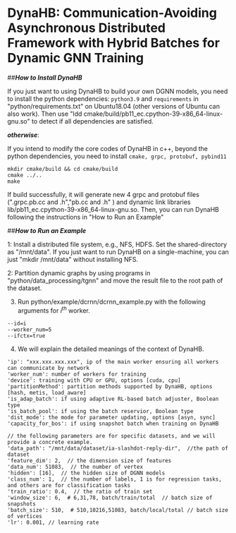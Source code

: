 # DynaHB: Communication-Avoiding Asynchronous Distributed Framework with Hybrid Batches for Dynamic GNN Training


##**_How to Install DynaHB_**

If you just want to using DynaHB to build your own DGNN models, you need to install the python dependencies:
`python3.9` and `requirements` in "python/requirements.txt" on Ubuntu18.04 (other versions of Ubuntu can also work).
Then use "ldd cmake/build/pb11_ec.cpython-39-x86_64-linux-gnu.so" to detect if all dependencies are satisfied. 

**_otherwise_**:

If you intend to modify the core codes of DynaHB in c++, beyond the python dependencies, you need to install `cmake, grpc, protobuf, pybind11`

```
mkdir cmake/build && cd cmake/build
cmake ../..
make
```

If build successfully, it will generate new 4 grpc and protobuf files (".grpc.pb.cc and .h","pb.cc and .h" )
 and dynamic link libraries lib/pb11_ec.cpython-39-x86_64-linux-gnu.so. Then, you can run DynaHB
 following the instructions in "How to Run an Example"


##**_How to Run an Example_**

1: Install a distributed file system, e.g., NFS, HDFS. Set the shared-directory as "/mnt/data". 
If you just want to run DynaHB on a single-machine, you can just "mkdir /mnt/data" without installing NFS.

2: Partition dynamic graphs by using programs in "python/data_processing/tgnn" and move the result file to the root path of the dataset.

3. Run python/example/dcrnn/dcrnn_example.py with the following arguments for $i^{th}$ worker.
```
--id=i
--worker_num=5
--ifctx=true
```
 
4. We will explain the detailed meanings of the context of DynaHB.
```
'ip': "xxx.xxx.xxx.xxx", ip of the main worker ensuring all workers can communicate by network
'worker_num': number of workers for training
'device': training with CPU or GPU, options [cuda, cpu]
'partitionMethod': partition methods supported by DynaHB, options [hash, metis, load_aware]
'is_adap_batch': if using adaptive RL-based batch adjuster, Boolean type
'is_batch_pool': if using the batch reservior, Boolean type
'dist_mode': the mode for parameter updating, options [asyn, sync]
'capacity_for_bos': if using snapshot batch when training on DynaHB

// the following parameters are for specific datasets, and we will provide a concrete example.
'data_path': "/mnt/data/dataset/ia-slashdot-reply-dir",  //the path of dataset
'feature_dim': 2,  // the dimension size of features
'data_num': 51083,  // the number of vertex
'hidden': [16],  // the hidden size of DGNN models
'class_num': 1,  // the number of labels, 1 is for regression tasks, and others are for classification tasks
'train_ratio': 0.4,  // the ratio of train set
'window_size': 6,  # 6,31,78, batch/train/total  // batch size of snapshots
'batch_size': 510,  # 510,10216,51083, batch/local/total // batch size of vertices
'lr': 0.001, // learning rate

```




